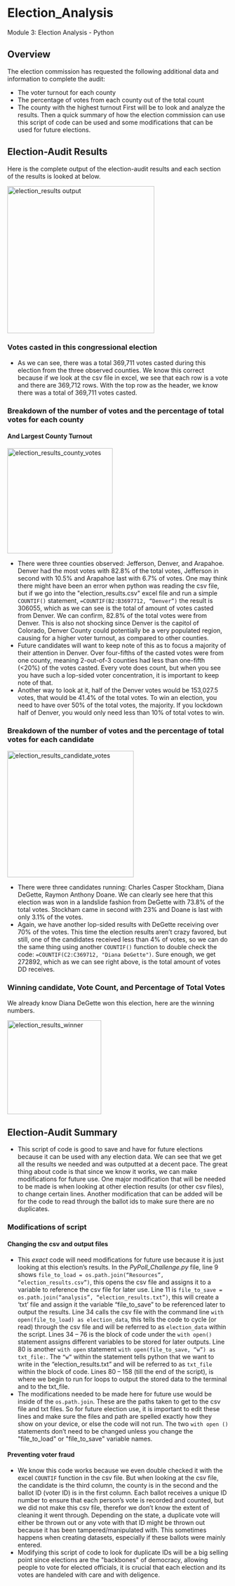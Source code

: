 # Election_Analysis
Module 3: Election Analysis - Python
## Overview
The election commission has requested the following additional data and information to complete the audit:
-	The voter turnout for each county 
-	The percentage of votes from each county out of the total count
-	The county with the highest turnout
First will be to look and analyze the results. Then a quick summary of how the election commission can use this script of code can be used and some modifications that can be used for future elections.  

## Election-Audit Results
Here is the complete output of the election-audit results and each section of the results is looked at below.

<img width="335" alt="election_results output" src="https://user-images.githubusercontent.com/79118630/111083102-21d4c680-84e2-11eb-9806-598a2d724150.png">

### Votes casted in this congressional election
- As we can see, there was a total 369,711 votes casted during this election from the three observed counties. We know this correct because if we look at the csv file in excel, we see that each row is a vote and there are 369,712 rows. With the top row as the header, we know there was a total of 369,711 votes casted.
### Breakdown of the number of votes and the percentage of total votes for each county
#### And Largest County Turnout

<img width="240" alt="election_results_county_votes" src="https://user-images.githubusercontent.com/79118630/111083346-82183800-84e3-11eb-9bb8-d7bfc8f3bf4f.png">

- There were three counties observed: Jefferson, Denver, and Arapahoe. Denver had the most votes with 82.8% of the total votes, Jefferson in second with 10.5% and Arapahoe last with 6.7% of votes. One may think there might have been an error when python was reading the csv file, but if we go into the "election_results.csv" excel file and run a simple `COUNTIF()` statement, `=COUNTIF(B2:B3697712, “Denver”)` the result is 306055, which as we can see is the total of amount of votes casted from Denver. We can confirm, 82.8% of the total votes were from Denver. This is also not shocking since Denver is the capitol of Colorado, Denver County could potentially be a very populated region, causing for a higher voter turnout, as compared to other counties.
- Future candidates will want to keep note of this as to focus a majority of their attention in Denver. Over four-fifths of the casted votes were from one county, meaning 2-out-of-3 counties had less than one-fifth (<20%) of the votes casted. Every vote does count, but when you see you have such a lop-sided voter concentration, it is important to keep note of that. 
- Another way to look at it, half of the Denver votes would be 153,027.5 votes, that would be 41.4% of the total votes. To win an election, you need to have over 50% of the total votes, the majority. If you lockdown half of Denver, you would only need less than 10% of total votes to win.
### Breakdown of the number of votes and the percentage of total votes for each candidate

<img width="288" alt="election_results_candidate_votes" src="https://user-images.githubusercontent.com/79118630/111083409-d3282c00-84e3-11eb-82d5-8778ac5f8bc4.png">

- There were three candidates running: Charles Casper Stockham, Diana DeGette, Raymon Anthony Doane. We can clearly see here that this election was won in a landslide fashion from DeGette with 73.8% of the total votes. Stockham came in second with 23% and Doane is last with only 3.1% of the votes. 
- Again, we have another lop-sided results with DeGette receiving over 70% of the votes. This time the election results aren’t crazy favored, but still, one of the candidates received less than 4% of votes, so we can do the same thing using another `COUNTIF()` function to double check the code: `=COUNTIF(C2:C369712, "Diana DeGette")`. Sure enough, we get 272892, which as we can see right above, is the total amount of votes DD receives. 
### Winning candidate, Vote Count, and Percentage of Total Votes
We already know Diana DeGette won this election, here are the winning numbers.

<img width="214" alt="election_results_winner" src="https://user-images.githubusercontent.com/79118630/111083216-c1925480-84e2-11eb-8ace-413526a8cced.png">

## Election-Audit Summary
- This script of code is good to save and have for future elections because it can be used with any election data. We can see that we get all the results we needed and was outputted at a decent pace. The great thing about code is that since we know it works, we can make modifications for future use. One major modification that will be needed to be made is when looking at other election results (or other csv files), to change certain lines. Another modification that can be added will be for the code to read through the ballot ids to make sure there are no duplicates. 
### Modifications of script 
#### Changing the csv and output files 
- This _exact_ code will need modifications for future use because it is just looking at this election’s results. In the *PyPoll_Challenge.py* file, line 9 shows `file_to_load = os.path.join(“Resources”, “election_results.csv”)`, this opens the csv file and assigns it to a variable to reference the csv file for later use. Line 11 is `file_to_save = os.path.join(“analysis”, “election_results.txt”)`, this will create a ‘txt’ file and assign it the variable “file_to_save” to be referenced later to output the results. Line 34 calls the csv file with the command line `with open(file_to_load) as election_data`, this tells the code to cycle (or read) through the csv file and will be referred to as `election_data` within the script. Lines 34 – 76 is the block of code under the `with open()` statement assigns different variables to be stored for later outputs. Line 80 is another `with open` statement `with open(file_to_save, “w”) as txt_file:`. The `“w”` within the statement tells python that we want to write in the “election_results.txt” and will be referred to as `txt_file` within the block of code. Lines 80 – 158 (till the end of the script), is where we begin to run for loops to output the stored data to the terminal and to the txt_file.
- The modifications needed to be made here for future use would be inside of the `os.path.join`. These are the paths taken to get to the csv file and txt files. So for future election use, it is important to edit these lines and make sure the files and path are spelled exactly how they show on your device, or else the code will not run. The two `with open ()` statements don’t need to be changed unless you change the "file_to_load" or "file_to_save" variable names. 
#### Preventing voter fraud
- We know this code works because we even double checked it with the excel `COUNTIF` function in the csv file. But when looking at the csv file, the candidate is the third column, the county is in the second and the ballot ID (voter ID) is in the first column. Each ballot receives a unique ID number to ensure that each person’s vote is recorded and counted, but we did not make this csv file, therefor we don’t know the extent of cleaning it went through. Depending on the state, a duplicate vote will either be thrown out or any vote with that ID might be thrown out because it has been tampered/manipulated with. This sometimes happens when creating datasets, especially if these ballots were mainly entered. 
- Modifying this script of code to look for duplicate IDs will be a big selling point since elections are the "backbones" of democracy, allowing people to vote for elected officials, it is crucial that each election and its votes are handeled with care and with deligence.
